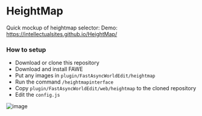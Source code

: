 # HeightMap
Quick mockup of heightmap selector:
Demo: https://intellectualsites.github.io/HeightMap/

### How to setup
 - Download or clone this repository
 - Download and install FAWE
 - Put any images in `plugin/FastAsyncWorldEdit/heightmap`
 - Run the command `/heightmapinterface`
 - Copy `plugin/FastAsyncWorldEdit/web/heightmap` to the cloned repository
 - Edit the `config.js`
 
 ![image](https://i.imgur.com/WKwuBlO.jpg)
